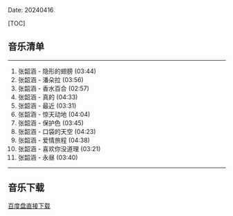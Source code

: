Date: 20240416


[TOC]


## 音乐清单


------------------------------------------------------------------------

1.  张韶涵 - 隐形的翅膀 (03:44)
2.  张韶涵 - 潘朵拉 (03:56)
3.  张韶涵 - 香水百合 (02:57)
4.  张韶涵 - 真的 (04:33)
5.  张韶涵 - 最近 (03:31)
6.  张韶涵 - 惊天动地 (04:04)
7.  张韶涵 - 保护色 (03:45)
8.  张韶涵 - 口袋的天空 (04:23)
9.  张韶涵 - 爱情旅程 (04:38)
10. 张韶涵 - 喜欢你没道理 (03:21)
11. 张韶涵 - 永昼 (03:40)

------------------------------------------------------------------------


## 音乐下载


<a class="btn btn-primary" target="_blank"
    href="https://pan.baidu.com/s/1FgOzuoXxU9xNh74gyC2Dkw?pwd=n03o"><span
        class="glyphicon glyphicon-download-alt" aria-hidden="true"></span>
    百度盘直接下载
</a>

